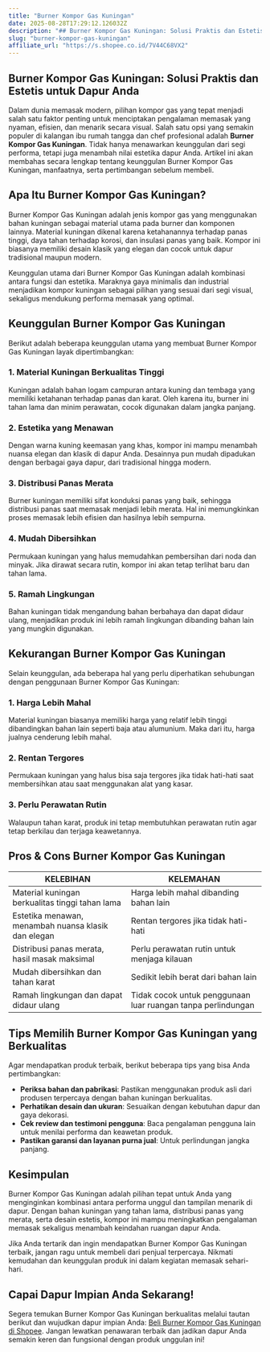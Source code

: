 ```yaml
---
title: "Burner Kompor Gas Kuningan"
date: 2025-08-28T17:29:12.126032Z
description: "## Burner Kompor Gas Kuningan: Solusi Praktis dan Estetis untuk Dapur Anda..."
slug: "burner-kompor-gas-kuningan"
affiliate_url: "https://s.shopee.co.id/7V44C68VX2"
---
```

## Burner Kompor Gas Kuningan: Solusi Praktis dan Estetis untuk Dapur Anda

Dalam dunia memasak modern, pilihan kompor gas yang tepat menjadi salah satu faktor penting untuk menciptakan pengalaman memasak yang nyaman, efisien, dan menarik secara visual. Salah satu opsi yang semakin populer di kalangan ibu rumah tangga dan chef profesional adalah **Burner Kompor Gas Kuningan**. Tidak hanya menawarkan keunggulan dari segi performa, tetapi juga menambah nilai estetika dapur Anda. Artikel ini akan membahas secara lengkap tentang keunggulan Burner Kompor Gas Kuningan, manfaatnya, serta pertimbangan sebelum membeli.

## Apa Itu Burner Kompor Gas Kuningan?

Burner Kompor Gas Kuningan adalah jenis kompor gas yang menggunakan bahan kuningan sebagai material utama pada burner dan komponen lainnya. Material kuningan dikenal karena ketahanannya terhadap panas tinggi, daya tahan terhadap korosi, dan insulasi panas yang baik. Kompor ini biasanya memiliki desain klasik yang elegan dan cocok untuk dapur tradisional maupun modern.

Keunggulan utama dari Burner Kompor Gas Kuningan adalah kombinasi antara fungsi dan estetika. Maraknya gaya minimalis dan industrial menjadikan kompor kuningan sebagai pilihan yang sesuai dari segi visual, sekaligus mendukung performa memasak yang optimal.

## Keunggulan Burner Kompor Gas Kuningan

Berikut adalah beberapa keunggulan utama yang membuat Burner Kompor Gas Kuningan layak dipertimbangkan:

### 1. Material Kuningan Berkualitas Tinggi 
Kuningan adalah bahan logam campuran antara kuning dan tembaga yang memiliki ketahanan terhadap panas dan karat. Oleh karena itu, burner ini tahan lama dan minim perawatan, cocok digunakan dalam jangka panjang.

### 2. Estetika yang Menawan
Dengan warna kuning keemasan yang khas, kompor ini mampu menambah nuansa elegan dan klasik di dapur Anda. Desainnya pun mudah dipadukan dengan berbagai gaya dapur, dari tradisional hingga modern.

### 3. Distribusi Panas Merata
Burner kuningan memiliki sifat konduksi panas yang baik, sehingga distribusi panas saat memasak menjadi lebih merata. Hal ini memungkinkan proses memasak lebih efisien dan hasilnya lebih sempurna.

### 4. Mudah Dibersihkan
Permukaan kuningan yang halus memudahkan pembersihan dari noda dan minyak. Jika dirawat secara rutin, kompor ini akan tetap terlihat baru dan tahan lama.

### 5. Ramah Lingkungan
Bahan kuningan tidak mengandung bahan berbahaya dan dapat didaur ulang, menjadikan produk ini lebih ramah lingkungan dibanding bahan lain yang mungkin digunakan.

## Kekurangan Burner Kompor Gas Kuningan

Selain keunggulan, ada beberapa hal yang perlu diperhatikan sehubungan dengan penggunaan Burner Kompor Gas Kuningan:

### 1. Harga Lebih Mahal
Material kuningan biasanya memiliki harga yang relatif lebih tinggi dibandingkan bahan lain seperti baja atau alumunium. Maka dari itu, harga jualnya cenderung lebih mahal.

### 2. Rentan Tergores
Permukaan kuningan yang halus bisa saja tergores jika tidak hati-hati saat membersihkan atau saat menggunakan alat yang kasar.

### 3. Perlu Perawatan Rutin
Walaupun tahan karat, produk ini tetap membutuhkan perawatan rutin agar tetap berkilau dan terjaga keawetannya.

## Pros & Cons Burner Kompor Gas Kuningan

| KELEBIHAN | KELEMAHAN |
| --- | --- |
| Material kuningan berkualitas tinggi tahan lama | Harga lebih mahal dibanding bahan lain |
| Estetika menawan, menambah nuansa klasik dan elegan | Rentan tergores jika tidak hati-hati |
| Distribusi panas merata, hasil masak maksimal | Perlu perawatan rutin untuk menjaga kilauan |
| Mudah dibersihkan dan tahan karat | Sedikit lebih berat dari bahan lain |
| Ramah lingkungan dan dapat didaur ulang | Tidak cocok untuk penggunaan luar ruangan tanpa perlindungan |

## Tips Memilih Burner Kompor Gas Kuningan yang Berkualitas

Agar mendapatkan produk terbaik, berikut beberapa tips yang bisa Anda pertimbangkan:

- **Periksa bahan dan pabrikasi**: Pastikan menggunakan produk asli dari produsen terpercaya dengan bahan kuningan berkualitas.
- **Perhatikan desain dan ukuran**: Sesuaikan dengan kebutuhan dapur dan gaya dekorasi.
- **Cek review dan testimoni pengguna**: Baca pengalaman pengguna lain untuk menilai performa dan keawetan produk.
- **Pastikan garansi dan layanan purna jual**: Untuk perlindungan jangka panjang.

## Kesimpulan

Burner Kompor Gas Kuningan adalah pilihan tepat untuk Anda yang menginginkan kombinasi antara performa unggul dan tampilan menarik di dapur. Dengan bahan kuningan yang tahan lama, distribusi panas yang merata, serta desain estetis, kompor ini mampu meningkatkan pengalaman memasak sekaligus menambah keindahan ruangan dapur Anda.

Jika Anda tertarik dan ingin mendapatkan Burner Kompor Gas Kuningan terbaik, jangan ragu untuk membeli dari penjual terpercaya. Nikmati kemudahan dan keunggulan produk ini dalam kegiatan memasak sehari-hari.

## Capai Dapur Impian Anda Sekarang!

Segera temukan Burner Kompor Gas Kuningan berkualitas melalui tautan berikut dan wujudkan dapur impian Anda: [Beli Burner Kompor Gas Kuningan di Shopee](https://s.shopee.co.id/7V44C68VX2). Jangan lewatkan penawaran terbaik dan jadikan dapur Anda semakin keren dan fungsional dengan produk unggulan ini!